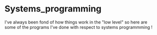 # Systems_programming

I've always been fond of how things work in the "low level" so here are some of the programs I've done with respect to systems programmming !
